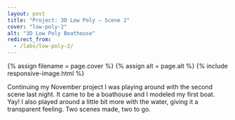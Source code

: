 ```yaml
---
layout: post
title: "Project: 3D Low Poly – Scene 2"
cover: "low-poly-2"
alt: "3D Low Poly Boathouse"
redirect_from:
  - /labs/low-poly-2/
---
```


{% assign filename = page.cover %}
{% assign alt = page.alt %}
{% include responsive-image.html %}

Continuing my November project I was playing around with the second scene last night. It came to be a boathouse and I modeled my first boat. Yay! I also played around a little bit more with the water, giving it a transparent feeling. Two scenes made, two to go.
